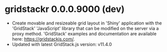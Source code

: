 # gridstackr 0.0.0.9000 (dev)

* Create movable and resizeable grid layout in 'Shiny' application with the 'GridStack' 
  'JavaScript' library that can be modified on the server via a proxy method. 
  'GridStack' examples and documentation are available here: <https://gridstackjs.com/>.
* Updated with latest GridStack.js version: v11.4.0
